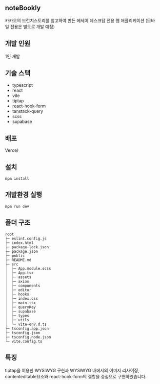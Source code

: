 ## noteBookly
카카오의 브런치스토리를 참고하여 만든 에세이 데스크탑 전용 웹 애플리케이션 (모바일 전용은 별도로 개발 예정)

## 개발 인원
1인 개발

## 기술 스택
- typescript
- react
- vite
- tiptap
- react-hook-form
- tanstack-query
- scss
- supabase

## 배포
Vercel

## 설치
```
npm install
```

## 개발환경 실행
```
npm run dev
```

## 폴더 구조
```
root
├─ eslint.config.js
├─ index.html
├─ package-lock.json
├─ package.json
├─ public
├─ README.md
├─ src
│  ├─ App.module.scss
│  ├─ App.tsx
│  ├─ assets
│  ├─ axios
│  ├─ components
│  ├─ editor
│  ├─ hooks
│  ├─ index.css
│  ├─ main.tsx
│  ├─ queryKey
│  ├─ supabase
│  ├─ types
│  ├─ utils
│  └─ vite-env.d.ts
├─ tsconfig.app.json
├─ tsconfig.json
├─ tsconfig.node.json
└─ vite.config.ts
```

## 특징
tiptap을 이용한 WYSIWYG 구현과 WYSIWYG 내에서의 이미지 리사이징, contenteditable요소와 react-hook-form의 결합을 중점으로 구현하였습니다.